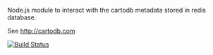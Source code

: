 Node.js module to interact with the cartodb metadata
stored in redis database.

See http://cartodb.com

[![Build Status](https://travis-ci.org/CartoDB/node-cartodb-redis.png)](http://travis-ci.org/CartoDB/node-cartodb-redis)

